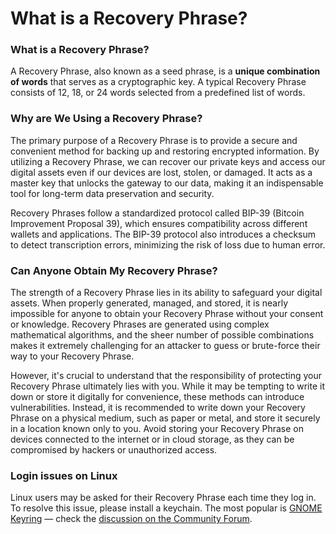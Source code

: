 # What is a Recovery Phrase?

### What is a Recovery Phrase?&#x20;

A Recovery Phrase, also known as a seed phrase, is a **unique combination of words** that serves as a cryptographic key. A typical Recovery Phrase consists of 12, 18, or 24 words selected from a predefined list of words.

### Why are We Using a Recovery Phrase?&#x20;

The primary purpose of a Recovery Phrase is to provide a secure and convenient method for backing up and restoring encrypted information. By utilizing a Recovery Phrase, we can recover our private keys and access our digital assets even if our devices are lost, stolen, or damaged. It acts as a master key that unlocks the gateway to our data, making it an indispensable tool for long-term data preservation and security.

Recovery Phrases follow a standardized protocol called BIP-39 (Bitcoin Improvement Proposal 39), which ensures compatibility across different wallets and applications. The BIP-39 protocol also introduces a checksum to detect transcription errors, minimizing the risk of loss due to human error.

### Can Anyone Obtain My Recovery Phrase?&#x20;

The strength of a Recovery Phrase lies in its ability to safeguard your digital assets. When properly generated, managed, and stored, it is nearly impossible for anyone to obtain your Recovery Phrase without your consent or knowledge. Recovery Phrases are generated using complex mathematical algorithms, and the sheer number of possible combinations makes it extremely challenging for an attacker to guess or brute-force their way to your Recovery Phrase.

However, it's crucial to understand that the responsibility of protecting your Recovery Phrase ultimately lies with you. While it may be tempting to write it down or store it digitally for convenience, these methods can introduce vulnerabilities. Instead, it is recommended to write down your Recovery Phrase on a physical medium, such as paper or metal, and store it securely in a location known only to you. Avoid storing your Recovery Phrase on devices connected to the internet or in cloud storage, as they can be compromised by hackers or unauthorized access.

### Login issues on Linux

Linux users may be asked for their Recovery Phrase each time they log in. To resolve this issue, please install a keychain. The most popular is [GNOME Keyring](https://wiki.gnome.org/Projects/GnomeKeyring) — check the [discussion on the Community Forum](https://community.anytype.io/t/linux-version-does-not-keep-me-logged-in/4859).
